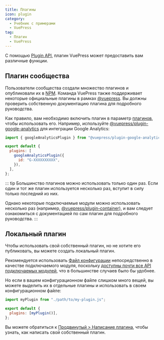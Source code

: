 ```yaml
---
title: Плагины
icon: plugin
category:
  - Учебник с примерами
  - VuePress
tag:
  - Плагин
  - VuePress
---
```


С помощью [Plugin API](https://v2.vuepress.vuejs.org/reference/plugin-api.html), плагин VuePress может предоставить вам различные функции.

## Плагин сообщества

Пользователи сообщества создали множество плагинов и опубликовали их в [NPM](https://www.npmjs.com/search?q=keywords:vuepress-plugin). Команда VuePress также поддерживает некоторые официальные плагины в рамках [@vuepress](https://www.npmjs.com/search?q=%40vuepress%20keywords%3Aplugin). Вы должны проверить собственную документацию плагина для подробного руководства.

Как правило, вам необходимо включить плагин в параметр [плагинов](https://v2.vuepress.vuejs.org/reference/config.html#plugins), чтобы использовать его. Например, используйте [@vuepress/plugin-google-analytics](https://v2.vuepress.vuejs.org/reference/plugin/google-analytics.html) для интеграции Google Analytics:

```js
import { googleAnalyticsPlugin } from "@vuepress/plugin-google-analytics";

export default {
  plugins: [
    googleAnalyticsPlugin({
      id: "G-XXXXXXXXXX",
    }),
  ],
};
```

::: tip
Большинство плагинов можно использовать только один раз. Если один и тот же плагин используется несколько раз, вступит в силу только последний из них.

Однако некоторые подключаемые модули можно использовать несколько раз (например, [@vuepress/plugin-container](https://v2.vuepress.vuejs.org/reference/plugin/container.html)), и вам следует ознакомиться с документацией по сам плагин для подробного руководства.
:::

## Локальный плагин

Чтобы использовать свой собственный плагин, но не хотите его публиковать, вы можете создать локальный плагин.

Рекомендуется использовать [Файл конфигурации](./config.md#файл-конфигурации) непосредственно в качестве подключаемого модуля, поскольку [доступны почти все API подключаемых модулей](https://v2.vuepress.vuejs.org/reference/config.html#plugin-api), что в большинстве случаев было бы удобнее.

Но если в вашем конфигурационном файле слишком много вещей, вы можете выделить их в отдельные плагины и использовать в своем конфигурационном файле:

```js
import myPlugin from "./path/to/my-plugin.js";

export default {
  plugins: [myPlugin()],
};
```

Вы можете обратиться к [Продвинутый > Написание плагина](https://v2.vuepress.vuejs.org/advanced/plugin.html), чтобы узнать, как написать свой собственный плагин.
